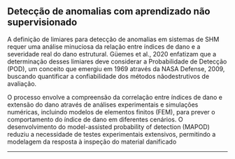 ## Detecção de anomalias com aprendizado não supervisionado

A definição de limiares para detecção de anomalias em sistemas de SHM requer uma análise minuciosa da relação entre índices de dano e a severidade real do dano estrutural. Güemes et al., 2020 enfatizam que a determinação desses limiares deve considerar a Probabilidade de Detecção (POD), um conceito que emergiu em 1969 através da NASA Defense, 2009, buscando quantificar a confiabilidade dos métodos nãodestrutivos de avaliação.

O processo envolve a compreensão da correlação entre índices de dano e extensão do dano através de análises experimentais e simulações numéricas, incluindo modelos de elementos finitos (FEM), para prever o comportamento do índice de dano em diferentes cenários. O desenvolvimento do model-assisted probability of detection (MAPOD) reduziu a necessidade de testes experimentais extensivos, permitindo a modelagem da resposta à inspeção do material danificado

---